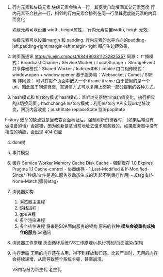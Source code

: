 1. 行内元素和块级元素
    块级元素会独占一行，其宽度自动填满其父元素宽度
    行内元素不会独占一行，相邻的行内元素会排列在同一行里其宽度随元素的内容而变化

    块级元素可以设置 width, height属性，
    行内元素设置width, height无效;

    块级元素可以设置margin 和 padding.
    行内元素的水平方向的padding-left,padding-right,margin-left,margin-right 都产生边距效果，

2. 跨页面通讯
    https://juejin.cn/post/6844903811232825357
   同源： 
        广播模式：Broadcast Channe / Service Worker / LocalStorage + StorageEvent
        共享存储模式：Shared Worker / IndexedDB / cookie
        口口相传模式：window.open + window.opener
        基于服务端：Websocket / Comet / SSE 等
    非同源：
        可以在每个页面中嵌入一个 iframe  iframe 由于使用的是一个 url，因此属于同源页面，其通信方式可以复用上面第一部分提到的各种方式。

3. hash模式和 history模式
    hash模式：监听浏览器地址hash值变化，执行相应的js切换网页；hashchange
    history模式：利用history API实现url地址改变，网页内容改变；pushState replaceState 监听popState

history 致命的缺点就是当改变页面地址后，强制刷新浏览器时，（如果后端没有做准备的话）会报错，因为刷新是拿当前地址去请求服务器的，如果服务器中没有相应的响应，会出现 404 页面

4. dom树
5. 事件模型
6. 缓存
    Service Worker
    Memory Cache
    Disk Cache
        - 强制缓存 1.0 Expires Pragma 1.1 Cache-control
        - 协商缓存 
          - 1.Last-Modified & If-Modified-Since/ (秒级/文件是通过服务器动态生成的话 起不到缓存作用)
          - .Etag & If-None-Match(强弱etag)

7. 浏览器架构
   1. 浏览器主进程
   2. 网络进程
   3. gpu进程
   4. 多个渲染进程
   5. 多个插件进程
    将来是SOA面向服务的架构 原来的各种 **模块会被重构成独立的服务**ipc通讯

8. 浏览器工作原理 页面循环系统/V8工作原理/js执行机制/页面渲染/架构
9. 内存泄露
    无用的内存还在占用，得不到释放和归还。比较严重时，无用的内存会持续递增，从而导致整个系统卡顿，甚至崩溃。

    V8内存分为新生代 老生代


